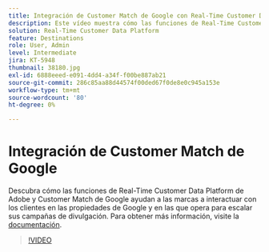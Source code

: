 ```yaml
---
title: Integración de Customer Match de Google con Real-Time Customer Data Platform de Adobe
description: Este vídeo muestra cómo las funciones de Real-Time Customer Data Platform de Adobe y Customer Match de Google ayudan a las marcas a interactuar con los clientes en las propiedades de Google y en las que opera para escalar sus campañas de divulgación.
solution: Real-Time Customer Data Platform
feature: Destinations
role: User, Admin
level: Intermediate
jira: KT-5948
thumbnail: 38180.jpg
exl-id: 6888eeed-e091-4dd4-a34f-f00be887ab21
source-git-commit: 286c85aa88d44574f00ded67f0de8e0c945a153e
workflow-type: tm+mt
source-wordcount: '80'
ht-degree: 0%

---
```


# Integración de Customer Match de Google

Descubra cómo las funciones de Real-Time Customer Data Platform de Adobe y Customer Match de Google ayudan a las marcas a interactuar con los clientes en las propiedades de Google y en las que opera para escalar sus campañas de divulgación. Para obtener más información, visite la [documentación](https://experienceleague.adobe.com/docs/experience-platform/destinations/catalog/advertising/google-customer-match.html?lang=es).

>[!VIDEO](https://video.tv.adobe.com/v/326490?learn=on&enablevpops&captions=spa)
